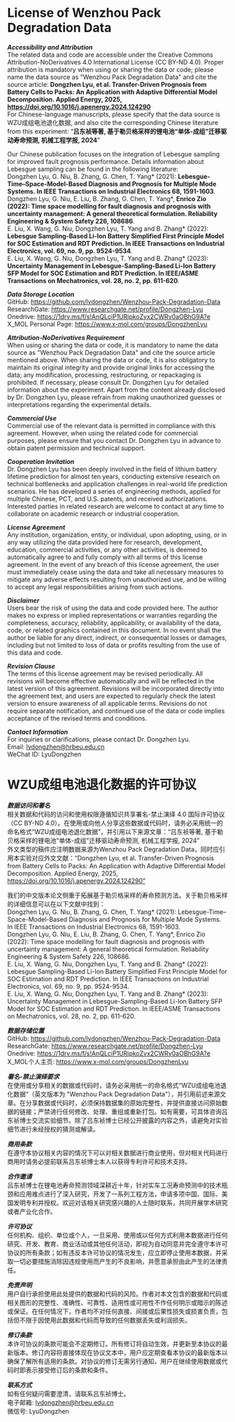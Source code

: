 # License of Wenzhou Pack Degradation Data

***Accessibility and Attribution***  <br>
The related data and code are accessible under the Creative Commons Attribution-NoDerivatives 4.0 International License (CC BY-ND 4.0). Proper attribution is mandatory when using or sharing the data or code; please name the data source as "Wenzhou Pack Degradation Data" and cite the source article: **Dongzhen Lyu, et al. Transfer-Driven Prognosis from Battery Cells to Packs: An Application with Adaptive Differential Model Decomposition. Applied Energy, 2025, https://doi.org/10.1016/j.apenergy.2024.124290**  <br>
For Chinese-language manuscripts, please specify that the data source is WZU成组电池退化数据, and also cite the corresponding Chinese literature from this experiment: “**吕东祯等著, 基于勒贝格采样的锂电池“单体-成组”迁移驱动寿命预测, 机械工程学报, 2024**”  <br>

Our Chinese publication focuses on the integration of Lebesgue sampling for improved fault prognosis performance. Details information about Lebesgue sampling can be found in the following literature:  <br>
Dongzhen Lyu, G. Niu, B. Zhang, G. Chen, T. Yang* (2021): **Lebesgue-Time–Space-Model-Based Diagnosis and Prognosis for Multiple Mode Systems. In IEEE Transactions on Industrial Electronics 68, 1591-1603**.   <br>
Dongzhen Lyu, G. Niu, E. Liu, B. Zhang, G. Chen, T. Yang*, **Enrico Zio (2022): Time space modelling for fault diagnosis and prognosis with uncertainty management: A general theoretical formulation. Reliability Engineering & System Safety 226, 108686**.   <br>
E. Liu, X. Wang, G. Niu, Dongzhen Lyu, T. Yang and B. Zhang* (2022): **Lebesgue Sampling-Based Li-Ion Battery Simplified First Principle Model for SOC Estimation and RDT Prediction. In IEEE Transactions on Industrial Electronics, vol. 69, no. 9, pp. 9524-9534**.   <br>
E. Liu, X. Wang, G. Niu, Dongzhen Lyu, T. Yang and B. Zhang* (2023): **Uncertainty Management in Lebesgue-Sampling-Based Li-Ion Battery SFP Model for SOC Estimation and RDT Prediction. In IEEE/ASME Transactions on Mechatronics, vol. 28, no. 2, pp. 611-620**.  <br>

***Data Storage Location***  <br>
GitHub: https://github.com/lvdongzhen/Wenzhou-Pack-Degradation-Data   <br>
ResearchGate: https://www.researchgate.net/profile/Dongzhen-Lyu   <br>
Onedrive: https://1drv.ms/f/s!AnQLciP1URipkoZvx2CWRv0aOBhG9A?e   <br>
X_MOL Personal Page: https://www.x-mol.com/groups/DongzhenLyu  <br>

***Attribution-NoDerivatives Requirement***  <br>
When using or sharing the data or code, it is mandatory to name the data source as "Wenzhou Pack Degradation Data" and cite the source article mentioned above. When sharing the data or code, it is also obligatory to maintain its original integrity and provide original links for accessing the data; any modification, processing, restructuring, or repackaging is prohibited. If necessary, please consult Dr. Dongzhen Lyu for detailed information about the experiment. Apart from the content already disclosed by Dr. Dongzhen Lyu, please refrain from making unauthorized guesses or interpretations regarding the experimental details.

***Commercial Use***  <br>
Commercial use of the relevant data is permitted in compliance with this agreement. However, when using the related code for commercial purposes, please ensure that you contact Dr. Dongzhen Lyu in advance to obtain patent permission and technical support.

***Cooperation Invitation***  <br>
Dr. Dongzhen Lyu has been deeply involved in the field of lithium battery lifetime prediction for almost ten years, conducting extensive research on technical bottlenecks and application challenges in real-world life prediction scenarios. He has developed a series of engineering methods, applied for multiple Chinese, PCT, and U.S. patents, and received authorizations. Interested parties in related research are welcome to contact at any time to collaborate on academic research or industrial cooperation. 

***License Agreement***  <br>
Any institution, organization, entity, or individual, upon adopting, using, or in any way utilizing the data provided here for research, development, education, commercial activities, or any other activities, is deemed to automatically agree to and fully comply with all terms of this license agreement. In the event of any breach of this license agreement, the user must immediately cease using the data and take all necessary measures to mitigate any adverse effects resulting from unauthorized use, and be willing to accept any legal responsibilities arising from such actions.

***Disclaimer***  <br>
Users bear the risk of using the data and code provided here. The author makes no express or implied representations or warranties regarding the completeness, accuracy, reliability, applicability, or availability of the data, code, or related graphics contained in this document. In no event shall the author be liable for any direct, indirect, or consequential losses or damages, including but not limited to loss of data or profits resulting from the use of this data and code.

***Revision Clause***  <br>
The terms of this license agreement may be revised periodically. All revisions will become effective automatically and will be reflected in the latest version of this agreement. Revisions will be incorporated directly into the agreement text, and users are expected to regularly check the latest version to ensure awareness of all applicable terms. Revisions do not require separate notification, and continued use of the data or code implies acceptance of the revised terms and conditions.

***Contact Information***  <br>
For inquiries or clarifications, please contact Dr. Dongzhen Lyu.  <br>
Email: lvdongzhen@hrbeu.edu.cn   <br>
WeChat ID: LyuDongzhen   <br>

# WZU成组电池退化数据的许可协议

***数据访问和署名***  <br>
相关数据和代码的访问和使用权限遵循知识共享署名-禁止演绎 4.0 国际许可协议（CC BY-ND 4.0）。在使用或向他人分享这些数据或代码时，请务必采用统一的命名格式“WZU成组电池退化数据”，并引用以下来源文章：“吕东祯等著, 基于勒贝格采样的锂电池“单体-成组”迁移驱动寿命预测, 机械工程学报, 2024”  <br>
外文类型的稿件应注明数据来源为Wenzhou Pack Degradation Data，同时应引用本实验对应外文文献：“Dongzhen Lyu, et al. Transfer-Driven Prognosis from Battery Cells to Packs: An Application with Adaptive Differential Model Decomposition. Applied Energy, 2025, https://doi.org/10.1016/j.apenergy.2024.124290”  <br>

我们的中文版本论文侧重于拓展基于勒贝格采样的寿命预测方法。关于勒贝格采样的详细信息可以在以下文献中找到：  <br>
Dongzhen Lyu, G. Niu, B. Zhang, G. Chen, T. Yang* (2021): Lebesgue-Time–Space-Model-Based Diagnosis and Prognosis for Multiple Mode Systems. In IEEE Transactions on Industrial Electronics 68, 1591-1603.   <br>
Dongzhen Lyu, G. Niu, E. Liu, B. Zhang, G. Chen, T. Yang*, Enrico Zio (2022): Time space modelling for fault diagnosis and prognosis with uncertainty management: A general theoretical formulation. Reliability Engineering & System Safety 226, 108686.   <br>
E. Liu, X. Wang, G. Niu, Dongzhen Lyu, T. Yang and B. Zhang* (2022): Lebesgue Sampling-Based Li-Ion Battery Simplified First Principle Model for SOC Estimation and RDT Prediction. In IEEE Transactions on Industrial Electronics, vol. 69, no. 9, pp. 9524-9534.   <br>
E. Liu, X. Wang, G. Niu, Dongzhen Lyu, T. Yang and B. Zhang* (2023): Uncertainty Management in Lebesgue-Sampling-Based Li-Ion Battery SFP Model for SOC Estimation and RDT Prediction. In IEEE/ASME Transactions on Mechatronics, vol. 28, no. 2, pp. 611-620.  <br>

***数据存储位置***  <br>
GitHub: https://github.com/lvdongzhen/Wenzhou-Pack-Degradation-Data   <br>
ResearchGate: https://www.researchgate.net/profile/Dongzhen-Lyu   <br>
Onedrive: https://1drv.ms/f/s!AnQLciP1URipkoZvx2CWRv0aOBhG9A?e   <br>
X_MOL个人主页: https://www.x-mol.com/groups/DongzhenLyu  <br>

***署名-禁止演绎要求***  <br>
在使用或分享相关的数据或代码时，请务必采用统一的命名格式“WZU成组电池退化数据”（英文版本为 "Wenzhou Pack Degradation Data"），并引用前述来源文章。在分享数据或代码时，必须保持数据集的原始完整性，并提供直接访问原始数据的链接；严禁进行任何修改、处理、重组或重新打包。如有需要，可具体咨询吕东祯博士交流实验细节。除了吕东祯博士已经公开披露的内容之外，请避免对实验细节进行未经授权的猜测或解读。

***商用条款***  <br>
在遵守本协议相关内容的情况下可以对相关数据进行商业使用，但对相关代码进行商用时请务必提前联系吕东祯博士本人以获得专利许可和技术支持。

***合作邀请***  <br>
吕东祯博士在锂电池寿命预测领域深耕近十年，针对实车工况寿命预测中的技术瓶颈和应用难点进行了深入研究，开发了一系列工程方法，申请多项中国、国际、美国发明专利并授权。欢迎对该相关研究感兴趣的人士随时联系，共同开展学术研究或者产业化合作。

***许可协议***  <br>
任何机构、组织、单位或个人，一旦采用、使用或以任何方式利用本数据进行任何研究、开发、教育、商业活动或其他任何活动，即视为自动同意并完全遵守本许可协议的所有条款；如有违反本许可协议的情况发生，应立即停止使用本数据，并采取一切必要措施消除因违规使用而产生的不良影响，并愿意承担由此产生的法律责任。

***免责声明***  <br>
用户自行承担使用此处提供的数据和代码的风险。作者对本文包含的数据和代码或相关图形的完整性、准确性、可靠性、适用性或可用性不作任何明示或暗示的陈述或保证。在任何情况下，作者均不对任何直接、间接或后果性损失或损害负责，包括但不限于因使用此数据和代码而导致的任何数据丢失或利润损失。

***修订条款***  <br>
本许可协议的条款可能会不定期修订。所有修订将自动生效，并更新至本协议的最新版本。修订内容将直接体现在协议文本中，用户应定期查看本协议的最新版本以确保了解所有适用的条款。对协议的修订无需另行通知，用户在继续使用数据或代码时即表示接受修订后的条款和条件。

***联系方式***  <br>
如有任何疑问需要澄清，请联系吕东祯博士。  <br>
电子邮箱: lvdongzhen@hrbeu.edu.cn  <br>
微信号: LyuDongzhen  <br>
